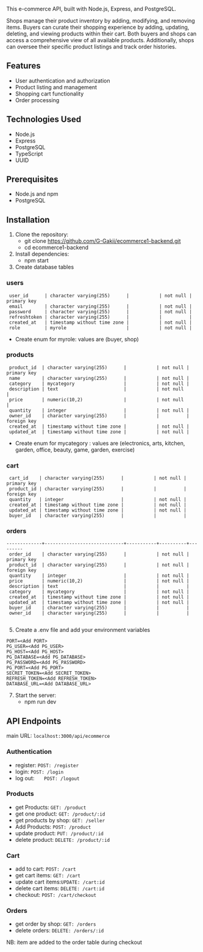 This e-commerce API, built with Node.js, Express, and PostgreSQL.

Shops manage their product inventory by adding, modifying, and removing items. Buyers can curate their shopping experience by adding, updating, deleting, and viewing products within their cart. Both buyers and shops can access a comprehensive view of all available products. Additionally, shops can oversee their specific product listings and track order histories.

## Features

- User authentication and authorization
- Product listing and management
- Shopping cart functionality
- Order processing

## Technologies Used

- Node.js
- Express
- PostgreSQL
- TypeScript
- UUID

## Prerequisites

- Node.js and npm
- PostgreSQL

## Installation

1. Clone the repository:
   - git clone https://github.com/G-Gakii/ecommerce1-backend.git
   - cd ecommerce1-backend
2. Install dependencies:
   - npm start
3. Create database tables

### users

```
 user_id      | character varying(255)      |           | not null | primary key
 email        | character varying(255)      |           | not null |
 password     | character varying(255)      |           | not null |
 refreshtoken | character varying(255)      |           |          |
 created_at   | timestamp without time zone |           | not null |
 role         | myrole                      |           | not null |
```

- Create enum for myrole: values are (buyer, shop)

### products

```
 product_id  | character varying(255)      |           | not null | primary key
 name        | character varying(255)      |           | not null |
 category    | mycategory                  |           | not null |
 description | text                        |           | not null         |
 price       | numeric(10,2)               |           | not null        |
 quantity    | integer                     |           | not null |
 owner_id    | character varying(255)      |           |          | foreign key
 created_at  | timestamp without time zone |           | not null |
 updated_at  | timestamp without time zone |           | not null |
```

- Create enum for mycategory : values are (electronics, arts, kitchen, garden, office, beauty, game, garden, exercise)

### cart

```
 cart_id    | character varying(255)      |           | not null | primary key
 product_id | character varying(255)      |           |          | foreign key
 quantity   | integer                     |           | not null |
 created_at | timestamp without time zone |           | not null |
 updated_at | timestamp without time zone |           | not null |
 buyer_id   | character varying(255)      |           |          |
```

### orders

```
-------------+-----------------------------+-----------+----------+---------
 order_id    | character varying(255)      |           | not null | primary key
 product_id  | character varying(255)      |           | not null | foreign key
 quantity    | integer                     |           | not null |
 price       | numeric(10,2)               |           | not null |
 description | text                        |           |          |
 category    | mycategory                  |           | not null |
 created_at  | timestamp without time zone |           | not null |
 updated_at  | timestamp without time zone |           | not null |
 buyer_id    | character varying(255)      |           |          |
 owner_id    | character varying(255)      |           |          |


```

5. Create a .env file and add your environment variables

```
PORT=<Add PORT>
PG_USER=<Add PG_USER>
PG_HOST=<Add PG_HOST>
PG_DATABASE=<Add PG_DATABASE>
PG_PASSWORD=<Add PG_PASSWORD>
PG_PORT=<Add PG_PORT>
SECRET_TOKEN=<Add SECRET_TOKEN>
REFRESH_TOKEN=<Add REFRESH_TOKEN>
DATABASE_URL=<Add DATABASE_URL>
```

7. Start the server:
   - npm run dev

## API Endpoints

main URL: `localhost:3000/api/ecommerce`

### Authentication

- register: `POST: /register`
- login: `POST: /login`
- log out: `   POST: /logout`

### Products

- get Products: `GET: /product`
- get one product: `GET: /product/:id`
- get products by shop: `GET: /seller`
- Add Products: `POST: /product`
- update product: `PUT: /product/:id`
- delete product: `DELETE: /product/:id`

### Cart

- add to cart: `POST: /cart`
- get cart items: `GET: /cart`
- update cart items:`UPDATE: /cart:id`
- delete cart items: `DELETE: /cart:id`
- checkout: `POST: /cart/checkout`

### Orders

- get order by shop: `GET: /orders`
- delete orders: `DELETE: /orders/:id`

NB: item are added to the order table during checkout
